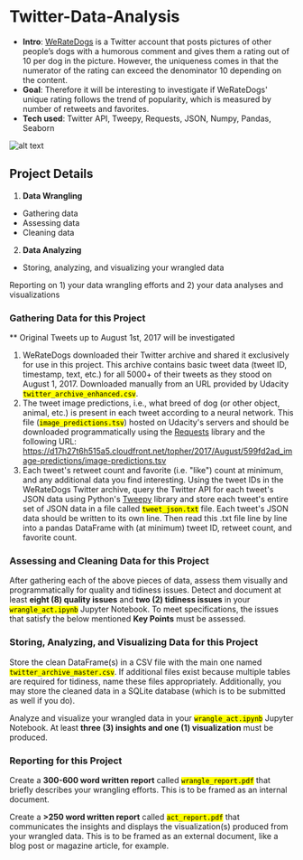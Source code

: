 # Twitter-Data-Analysis

- **Intro**: [WeRateDogs](https://twitter.com/dog_rates?lang=en) is a Twitter account that posts pictures of other people’s dogs with a humorous comment and gives them a rating out of 10 per dog in the picture.  However, the uniqueness comes in that the numerator of the rating can exceed the denominator 10 depending on the content. 
- **Goal**: Therefore it will be interesting to investigate if WeRateDogs' unique rating follows the trend of popularity, which is measured by number of retweets and favorites. 
- **Tech used**: Twitter API, Tweepy, Requests, JSON, Numpy, Pandas, Seaborn

![alt text](https://d17h27t6h515a5.cloudfront.net/topher/2017/October/59dd378f_dog-rates-social/dog-rates-social.jpg)

## Project Details
1. **Data Wrangling**
- Gathering data
- Assessing data
- Cleaning data
2. **Data Analyzing**
- Storing, analyzing, and visualizing your wrangled data

Reporting on 1) your data wrangling efforts and 2) your data analyses and visualizations

### Gathering Data for this Project
** Original Tweets up to August 1st, 2017 will be investigated
<br>
1. WeRateDogs downloaded their Twitter archive and shared it exclusively for use in this project. This archive contains basic tweet data (tweet ID, timestamp, text, etc.) for all 5000+ of their tweets as they stood on August 1, 2017. Downloaded manually from an URL provided by Udacity <code><mark>twitter_archive_enhanced.csv</mark></code>.
2. The tweet image predictions, i.e., what breed of dog (or other object, animal, etc.) is present in each tweet according to a neural network. This file (<code><mark>image_predictions.tsv</mark></code>) hosted on Udacity's servers and should be downloaded programmatically using the [Requests](http://docs.python-requests.org/en/master/) library and the following URL: https://d17h27t6h515a5.cloudfront.net/topher/2017/August/599fd2ad_image-predictions/image-predictions.tsv
3. Each tweet's retweet count and favorite (i.e. "like") count at minimum, and any additional data you find interesting. Using the tweet IDs in the WeRateDogs Twitter archive, query the Twitter API for each tweet's JSON data using Python's [Tweepy](http://www.tweepy.org/) library and store each tweet's entire set of JSON data in a file called <code><mark>tweet_json.txt</mark></code> file. Each tweet's JSON data should be written to its own line. Then read this .txt file line by line into a pandas DataFrame with (at minimum) tweet ID, retweet count, and favorite count.

### Assessing and Cleaning Data for this Project

After gathering each of the above pieces of data, assess them visually and programmatically for quality and tidiness issues. Detect and document at least **eight (8) quality issues** and **two (2) tidiness issues** in your <code><mark>wrangle_act.ipynb</mark></code> Jupyter Notebook. To meet specifications, the issues that satisfy the below mentioned **Key Points** must be assessed.


### Storing, Analyzing, and Visualizing Data for this Project

Store the clean DataFrame(s) in a CSV file with the main one named <code><mark>twitter_archive_master.csv</mark></code>. If additional files exist because multiple tables are required for tidiness, name these files appropriately. Additionally, you may store the cleaned data in a SQLite database (which is to be submitted as well if you do).

Analyze and visualize your wrangled data in your <code><mark>wrangle_act.ipynb</mark></code> Jupyter Notebook. At least **three (3) insights and one (1) visualization** must be produced.

### Reporting for this Project

Create a **300-600 word written report** called <code><mark>wrangle_report.pdf</mark></code> that briefly describes your wrangling efforts. This is to be framed as an internal document.

Create a **>250 word written report** called <code><mark>act_report.pdf</mark></code> that communicates the insights and displays the visualization(s) produced from your wrangled data. This is to be framed as an external document, like a blog post or magazine article, for example.
